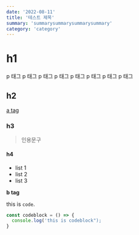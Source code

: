 ```yaml
---
date: '2022-08-11'
title: '테스트 제목'
summary: 'summarysummarysummarysummary'
category: 'category'
---
```


# h1

p 태그 p 태그 p 태그 p 태그 p 태그 p 태그 p 태그 p 태그

## h2

[a tag](https://www.holymoly-jun.dev/)

### h3

> 인용문구

#### h4

- list 1
- list 2
- list 3

**b tag**

this is `code`.

```typescript
const codeblock = () => {
  console.log('this is codeblock");
}
```
